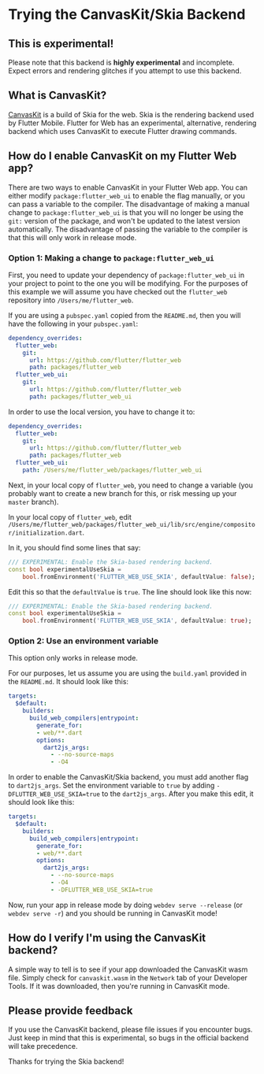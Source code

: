 # Trying the CanvasKit/Skia Backend

## This is experimental!

Please note that this backend is **highly experimental** and incomplete. Expect
errors and rendering glitches if you attempt to use this backend.

## What is CanvasKit?

[CanvasKit](https://skia.org/user/modules/canvaskit) is a build of Skia for the
web. Skia is the rendering backend used by Flutter Mobile. Flutter for Web has
an experimental, alternative, rendering backend which uses CanvasKit to execute
Flutter drawing commands.

## How do I enable CanvasKit on my Flutter Web app?

There are two ways to enable CanvasKit in your Flutter Web app. You can either
modify `package:flutter_web_ui` to enable the flag manually, or you can pass a
variable to the compiler. The disadvantage of making a manual change to
`package:flutter_web_ui` is that you will no longer be using the `git:` version
of the package, and won't be updated to the latest version automatically. The
disadvantage of passing the variable to the compiler is that this will only
work in release mode.

### Option 1: Making a change to `package:flutter_web_ui`

First, you need to update your dependency of `package:flutter_web_ui` in your
project to point to the one you will be modifying. For the purposes of this
example we will assume you have checked out the `flutter_web` repository
into `/Users/me/flutter_web`.

If you are using a `pubspec.yaml` copied from the `README.md`, then you
will have the following in your `pubspec.yaml`:

```yaml
dependency_overrides:
  flutter_web:
    git:
      url: https://github.com/flutter/flutter_web
      path: packages/flutter_web
  flutter_web_ui:
    git:
      url: https://github.com/flutter/flutter_web
      path: packages/flutter_web_ui
```

In order to use the local version, you have to change it to:

```yaml
dependency_overrides:
  flutter_web:
    git:
      url: https://github.com/flutter/flutter_web
      path: packages/flutter_web
  flutter_web_ui:
    path: /Users/me/flutter_web/packages/flutter_web_ui
```

Next, in your local copy of `flutter_web`, you need to change a variable (you
probably want to create a new branch for this, or risk messing up your `master`
branch).

In your local copy of `flutter_web`, edit
`/Users/me/flutter_web/packages/flutter_web_ui/lib/src/engine/compositor/initialization.dart`.

In it, you should find some lines that say:

```dart
/// EXPERIMENTAL: Enable the Skia-based rendering backend.
const bool experimentalUseSkia =
    bool.fromEnvironment('FLUTTER_WEB_USE_SKIA', defaultValue: false);
```

Edit this so that the `defaultValue` is `true`. The line should look like this
now:

```dart
/// EXPERIMENTAL: Enable the Skia-based rendering backend.
const bool experimentalUseSkia =
    bool.fromEnvironment('FLUTTER_WEB_USE_SKIA', defaultValue: true);
```

### Option 2: Use an environment variable

This option only works in release mode.

For our purposes, let us assume you are using the `build.yaml` provided in the
`README.md`. It should look like this:

```yaml
targets:
  $default:
    builders:
      build_web_compilers|entrypoint:
        generate_for:
        - web/**.dart
        options:
          dart2js_args:
            - --no-source-maps
            - -O4
```

In order to enable the CanvasKit/Skia backend, you must add another flag to 
`dart2js_args`. Set the environment variable to `true` by adding
`-DFLUTTER_WEB_USE_SKIA=true` to the `dart2js_args`. After you make this
edit, it should look like this:

```yaml
targets:
  $default:
    builders:
      build_web_compilers|entrypoint:
        generate_for:
        - web/**.dart
        options:
          dart2js_args:
            - --no-source-maps
            - -O4
            - -DFLUTTER_WEB_USE_SKIA=true
```

Now, run your app in release mode by doing `webdev serve --release`
(or `webdev serve -r`) and you should be running in CanvasKit mode!

## How do I verify I'm using the CanvasKit backend?

A simple way to tell is to see if your app downloaded the CanvasKit
wasm file. Simply check for `canvaskit.wasm` in the `Network` tab
of your Developer Tools. If it was downloaded, then you're running
in CanvasKit mode.

## Please provide feedback

If you use the CanvasKit backend, please file issues if you encounter
bugs. Just keep in mind that this is experimental, so bugs in the
official backend will take precedence.

Thanks for trying the Skia backend!

